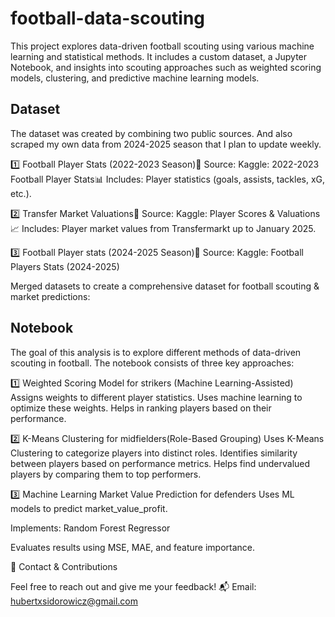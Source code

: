 # football-data-scouting
This project explores data-driven football scouting using various machine learning and statistical methods. It includes a custom dataset, a Jupyter Notebook, and insights into scouting approaches such as weighted scoring models, clustering, and predictive machine learning models.

## Dataset
The dataset was created by combining two public sources. And also scraped my own data from 2024-2025 season that I plan to update weekly.

1️⃣ Football Player Stats (2022-2023 Season)📌 Source: Kaggle: 2022-2023 Football Player Stats📊 Includes: Player statistics (goals, assists, tackles, xG, etc.).

2️⃣ Transfer Market Valuations📌 Source: Kaggle: Player Scores & Valuations📈 Includes: Player market values from Transfermarkt up to January 2025.

3️⃣ Football Player stats (2024-2025 Season)📌 Source: Kaggle: Football Players Stats (2024-2025)

Merged datasets to create a comprehensive dataset for football scouting & market predictions:



## Notebook
The goal of this analysis is to explore different methods of data-driven scouting in football. The notebook consists of three key approaches:

1️⃣ Weighted Scoring Model for strikers (Machine Learning-Assisted)
Assigns weights to different player statistics.
Uses machine learning to optimize these weights.
Helps in ranking players based on their performance.

2️⃣ K-Means Clustering for midfielders(Role-Based Grouping)
Uses K-Means Clustering to categorize players into distinct roles.
Identifies similarity between players based on performance metrics.
Helps find undervalued players by comparing them to top performers.

3️⃣ Machine Learning Market Value Prediction for defenders
Uses ML models to predict market_value_profit.

Implements:
Random Forest Regressor

Evaluates results using MSE, MAE, and feature importance.

📧 Contact & Contributions

Feel free to reach out and give me your feedback!
📬 Email: hubertxsidorowicz@gmail.com
